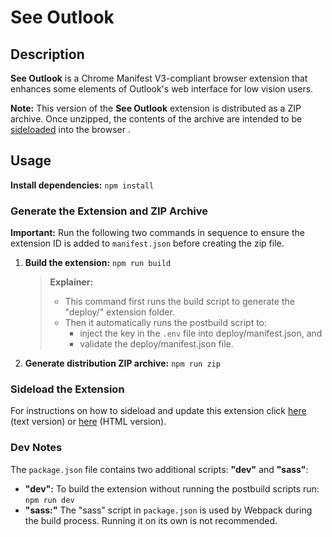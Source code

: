 # See Outlook

## Description

**See Outlook** is a Chrome Manifest V3-compliant browser extension that enhances some elements of Outlook's web interface for low vision users.

**Note:** This version of the **See Outlook** extension is distributed as a ZIP archive. Once unzipped, the contents of the archive are intended to be [sideloaded](#sideloading-and-updating-the-extension) into the browser .

## Usage

**Install dependencies:** `npm install`

### Generate the Extension and ZIP Archive

**Important:** Run the following two commands in sequence to ensure the extension ID is added to `manifest.json` before creating the zip file.

1. **Build the extension:** `npm run build`
   > **Explainer:**
   >
   > - This command first runs the build script to generate the "deploy/" extension folder.
   > - Then it automatically runs the postbuild script to:
   >   - inject the key in the `.env` file into deploy/manifest.json, and
   >   - validate the deploy/manifest.json file.
2. **Generate distribution ZIP archive:** `npm run zip`

### Sideload the Extension

For instructions on how to sideload and update this extension click [here](./docs/Install%20instructions.txt) (text version) or [here](./docs/Install-instructions.html) (HTML version).

### Dev Notes

The `package.json` file contains two additional scripts: **"dev"** and **"sass"**:

- **"dev":** To build the extension without running the postbuild scripts run: `npm run dev`
- **"sass:"** The "sass" script in `package.json` is used by Webpack during the build process. Running it on its own is not recommended.
